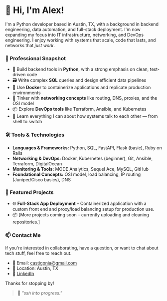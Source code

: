 # 👋 Hi, I'm Alex!

I'm a Python developer based in Austin, TX, with a background in backend engineering, data automation, and full-stack deployment. I'm now expanding my focus into IT infrastructure, networking, and DevOps engineering. I enjoy working with systems that scale, code that lasts, and networks that *just work*.

### 💼 Professional Snapshot

- 🐍 Build backend tools in **Python**, with a strong emphasis on clean, test-driven code  
- 🗃️ Write complex **SQL** queries and design efficient data pipelines  
- 🐳 Use **Docker** to containerize applications and replicate production environments  
- 📡 Tinker with **networking concepts** like routing, DNS, proxies, and the OSI model  
- 📦 Explore **DevOps tools** like Terraform, Ansible, and Kubernetes  
- 🔌 Learn everything I can about how systems talk to each other — from shell to switch

### 🛠️ Tools & Technologies

- **Languages & Frameworks:** Python, SQL, FastAPI, Flask (basic), Ruby on Rails  
- **Networking & DevOps:** Docker, Kubernetes (beginner), Git, Ansible, Terraform, DigitalOcean  
- **Monitoring & Tools:** MODE Analytics, Sequel Ace, MySQL, GitHub  
- **Foundational Concepts:** OSI model, load balancing, IP routing (Juniper/Cisco basics), DNS 

### 📂 Featured Projects

- 🌐 **Full-Stack App Deployment** – Containerized application with a custom front end and proxy/load balancing setup for production use.  
- 📦 [More projects coming soon – currently uploading and cleaning repositories.]

### 📫 Contact Me

If you're interested in collaborating, have a question, or want to chat about tech stuff, feel free to reach out.

- 📧 Email: castigonia@gmail.com  
- 📍 Location: Austin, TX  
- 🔗 [LinkedIn](http://linkedin.com/in/victoralexandergonzalez) 

Thanks for stopping by!

> 🔐 _"ssh into progress."_  
